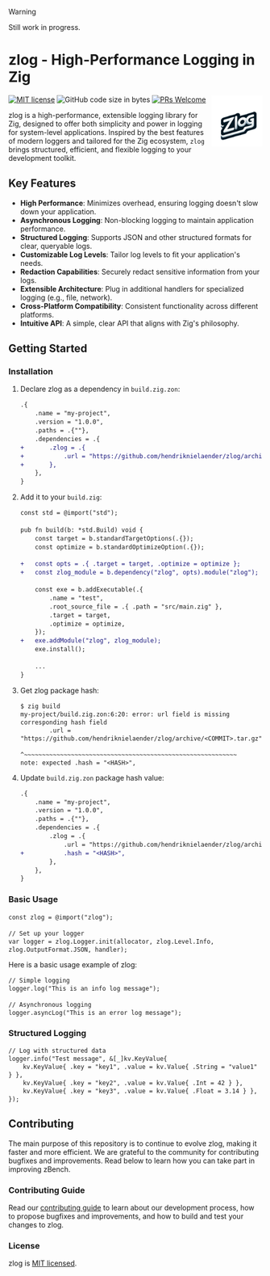 > [!WARNING]  
> Still work in progress.

# zlog - High-Performance Logging in Zig
[![MIT license](https://img.shields.io/badge/license-MIT-blue.svg)](https://github.com/hendriknielaender/zlog/blob/HEAD/LICENSE)
![GitHub code size in bytes](https://img.shields.io/github/languages/code-size/hendriknielaender/zlog)
[![PRs Welcome](https://img.shields.io/badge/PRs-welcome-brightgreen.svg)](https://github.com/hendriknielaender/zlog/blob/HEAD/CONTRIBUTING.md)
<img src="logo.png" alt="zlog logo" align="right" width="20%"/>

zlog is a high-performance, extensible logging library for Zig, designed to offer both simplicity and power in logging for system-level applications. Inspired by the best features of modern loggers and tailored for the Zig ecosystem, `zlog` brings structured, efficient, and flexible logging to your development toolkit.

## Key Features

- **High Performance**: Minimizes overhead, ensuring logging doesn't slow down your application.
- **Asynchronous Logging**: Non-blocking logging to maintain application performance.
- **Structured Logging**: Supports JSON and other structured formats for clear, queryable logs.
- **Customizable Log Levels**: Tailor log levels to fit your application's needs.
- **Redaction Capabilities**: Securely redact sensitive information from your logs.
- **Extensible Architecture**: Plug in additional handlers for specialized logging (e.g., file, network).
- **Cross-Platform Compatibility**: Consistent functionality across different platforms.
- **Intuitive API**: A simple, clear API that aligns with Zig's philosophy.

## Getting Started

### Installation

1. Declare zlog as a dependency in `build.zig.zon`:

    ```diff
    .{
        .name = "my-project",
        .version = "1.0.0",
        .paths = .{""},
        .dependencies = .{
    +       .zlog = .{
    +           .url = "https://github.com/hendriknielaender/zlog/archive/<COMMIT>.tar.gz",
    +       },
        },
    }
    ```

2. Add it to your `build.zig`:

    ```diff
    const std = @import("std");

    pub fn build(b: *std.Build) void {
        const target = b.standardTargetOptions(.{});
        const optimize = b.standardOptimizeOption(.{});

    +   const opts = .{ .target = target, .optimize = optimize };
    +   const zlog_module = b.dependency("zlog", opts).module("zlog");

        const exe = b.addExecutable(.{
            .name = "test",
            .root_source_file = .{ .path = "src/main.zig" },
            .target = target,
            .optimize = optimize,
        });
    +   exe.addModule("zlog", zlog_module);
        exe.install();

        ...
    }
    ```

3. Get zlog package hash:

    ```
    $ zig build
    my-project/build.zig.zon:6:20: error: url field is missing corresponding hash field
            .url = "https://github.com/hendriknielaender/zlog/archive/<COMMIT>.tar.gz",
                   ^~~~~~~~~~~~~~~~~~~~~~~~~~~~~~~~~~~~~~~~~~~~~~~~~~~~~~~~~~~~
    note: expected .hash = "<HASH>",
    ```

4. Update `build.zig.zon` package hash value:

    ```diff
    .{
        .name = "my-project",
        .version = "1.0.0",
        .paths = .{""},
        .dependencies = .{
            .zlog = .{
                .url = "https://github.com/hendriknielaender/zlog/archive/<COMMIT>.tar.gz",
    +           .hash = "<HASH>",
            },
        },
    }
    ```

### Basic Usage

```zig
const zlog = @import("zlog");

// Set up your logger
var logger = zlog.Logger.init(allocator, zlog.Level.Info, zlog.OutputFormat.JSON, handler);
```

Here is a basic usage example of zlog:
```zig
// Simple logging
logger.log("This is an info log message");

// Asynchronous logging
logger.asyncLog("This is an error log message");
```

### Structured Logging
```zig
// Log with structured data
logger.info("Test message", &[_]kv.KeyValue{
    kv.KeyValue{ .key = "key1", .value = kv.Value{ .String = "value1" } },
    kv.KeyValue{ .key = "key2", .value = kv.Value{ .Int = 42 } },
    kv.KeyValue{ .key = "key3", .value = kv.Value{ .Float = 3.14 } },
});
```

## Contributing

The main purpose of this repository is to continue to evolve zlog, making it faster and more efficient. We are grateful to the community for contributing bugfixes and improvements. Read below to learn how you can take part in improving zBench.

### Contributing Guide

Read our [contributing guide](CONTRIBUTING.md) to learn about our development process, how to propose bugfixes and improvements, and how to build and test your changes to zlog.

### License

zlog is [MIT licensed](./LICENSE).
